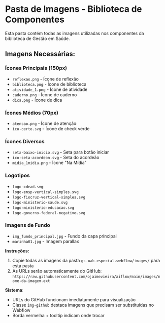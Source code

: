 # Pasta de Imagens - Biblioteca de Componentes

Esta pasta contém todas as imagens utilizadas nos componentes da biblioteca de Gestão em Saúde.

## Imagens Necessárias:

### Ícones Principais (150px)
- `reflexao.png` - Ícone de reflexão
- `biblioteca.png` - Ícone de biblioteca
- `atividade_1.png` - Ícone de atividade
- `caderno.png` - Ícone de caderno
- `dica.png` - Ícone de dica

### Ícones Médios (70px)
- `atencao.png` - Ícone de atenção
- `ico-certo.svg` - Ícone de check verde

### Ícones Diversos
- `seta-baixo-inicio.svg` - Seta para botão iniciar
- `ico-seta-acordeon.svg` - Seta do acordeão
- `midia_1midia.png` - Ícone "Na Mídia"

### Logotipos
- `logo-cdead.svg`
- `logo-ensp-vertical-simples.svg`
- `logo-fiocruz-vertical-simples.svg`
- `logo-ministerio-saude.svg`
- `logo-ministerio-educacao.svg`
- `logo-governo-federal-negativo.svg`

### Imagens de Fundo
- `img_fundo_principal.jpg` - Fundo da capa principal
- `marinha01.jpg` - Imagem parallax

**Instruções:**
1. Copie todas as imagens da pasta `gs-uab-especial.webflow/images/` para esta pasta
2. As URLs serão automaticamente do GitHub: `https://raw.githubusercontent.com/ojaimevieira/aiflow/main/images/nome-da-imagem.ext`

**Sistema:**
- URLs do GitHub funcionam imediatamente para visualização
- Classe `img-github` destaca imagens que precisam ser substituídas no Webflow
- Borda vermelha + tooltip indicam onde trocar
